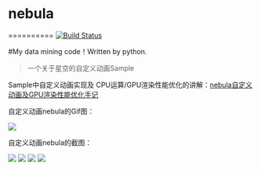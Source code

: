 # nebula
==========
[![Build Status](https://travis-ci.org/wangfuda/nebula/DataMining.svg?branches=master)](https://travis-ci.org/wangfuda/nebula)

#My data mining code！Written by python.
>一个关于星空的自定义动画Sample



Sample中自定义动画实现及
CPU运算/GPU渲染性能优化的讲解：[nebula自定义动画及GPU渲染性能优化手记](http://www.jianshu.com/p/4d16ebea8e35)



自定义动画nebula的Gif图：

![](https://github.com/wangfuda/nebula/blob/master/screenshots/nebula.gif)



自定义动画nebula的截图：

![](https://github.com/wangfuda/nebula/blob/master/screenshots/1.png)
![](https://github.com/wangfuda/nebula/blob/master/screenshots/2.png)
![](https://github.com/wangfuda/nebula/blob/master/screenshots/3.png)
![](https://github.com/wangfuda/nebula/blob/master/screenshots/4.png)
